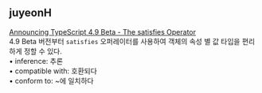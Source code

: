 <h2>juyeonH</h2><a href="https://www.notion.so/study66/Announcing-TypeScript-4-9-Beta-f978e31dd72d4076a6800e7e4b87d182#80fc85a08f894734aafa6c034ace517b">Announcing TypeScript 4.9 Beta - The satisfies Operator</a><br>4.9 Beta 버전부터 <code>satisfies</code> 오퍼레이터를 사용하여 객체의 속성 별 값 타입을 편리하게 정할 수 있다.<br>• inference: 추론<br>• compatible with: 호환되다<br>• conform to: ~에 일치하다